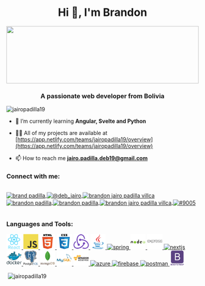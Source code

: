 <h1 align="center">Hi 👋, I'm Brandon</h1>

<a  target="blank"><img align="center" src="https://user-images.githubusercontent.com/26912874/129817845-16ecbd8b-502d-464f-8cbf-47efffe32686.gif" height="150" width="100%" /></a>
</p>



<h3 align="center">A passionate web developer from Bolivia</h3>

<p align="left"> <img src="https://komarev.com/ghpvc/?username=jairopadilla19&label=Profile%20views&color=0e75b6&style=flat" alt="jairopadilla19" /> </p>

- 🌱 I’m currently learning **Angular, Svelte and Python**

- 👨‍💻 All of my projects are available at [https://app.netlify.com/teams/jairopadilla19/overview](https://app.netlify.com/teams/jairopadilla19/overview)

- 📫 How to reach me **jairo.padilla.deb19@gmail.com**

<h3 align="left">Connect with me:</h3>
   <div style="display: flex; justify-content: center;">
        <p align="left">
            <a href="https://dev.to/brand padilla" target="blank">
                <img align="center" src="https://cdn.jsdelivr.net/npm/simple-icons@3.0.1/icons/dev-dot-to.svg"
                    alt="brand padilla" height="30" width="40" />
            </a>
            <a href="https://twitter.com/@deb_jairo" target="blank">
                <img align="center"
                    src="https://raw.githubusercontent.com/rahuldkjain/github-profile-readme-generator/master/src/images/icons/Social/twitter.svg"
                    alt="@deb_jairo" height="30" width="40" />
            </a>
            <a href="https://linkedin.com/in/brandon jairo padilla villca" target="blank">
                <img align="center"
                    src="https://raw.githubusercontent.com/rahuldkjain/github-profile-readme-generator/master/src/images/icons/Social/linked-in-alt.svg"
                    alt="brandon jairo padilla villca" height="30" width="40" />
            </a>
            <a href="https://stackoverflow.com/users/brandon padilla" target="blank">
                <img align="center"
                    src="https://raw.githubusercontent.com/rahuldkjain/github-profile-readme-generator/master/src/images/icons/Social/stack-overflow.svg"
                    alt="brandon padilla" height="30" width="40" />
            </a>
            <a href="https://fb.com/brandon padilla" target="blank">
                <img align="center"
                    src="https://raw.githubusercontent.com/rahuldkjain/github-profile-readme-generator/master/src/images/icons/Social/facebook.svg"
                    alt="brandon padilla" height="30" width="40" />
            </a>
            <a href="https://www.hackerrank.com/brandon jairo padilla villca" target="blank">
                <img align="center"
                    src="https://raw.githubusercontent.com/rahuldkjain/github-profile-readme-generator/master/src/images/icons/Social/hackerrank.svg"
                    alt="brandon jairo padilla villca" height="30" width="40" />
            </a>
            <a href="https://discord.gg/#9005" target="blank">
                <img align="center"
                    src="https://raw.githubusercontent.com/rahuldkjain/github-profile-readme-generator/master/src/images/icons/Social/discord.svg"
                    alt="#9005" height="30" width="40" />
            </a>
        </p>
    </div>


<h3 align="left">Languages and Tools:</h3>
    <p align="left">
        <a href="https://reactjs.org/" target="_blank">
            <img src="https://raw.githubusercontent.com/devicons/devicon/master/icons/react/react-original-wordmark.svg"
                alt="react" width="40" height="40" />
        </a>
        <a href="https://developer.mozilla.org/en-US/docs/Web/JavaScript" target="_blank">
            <img src="https://raw.githubusercontent.com/devicons/devicon/master/icons/javascript/javascript-original.svg"
                alt="javascript" width="40" height="40" />
        </a>
        </a> <a href="https://www.w3.org/html/" target="_blank">
            <img src="https://raw.githubusercontent.com/devicons/devicon/master/icons/html5/html5-original-wordmark.svg"
                alt="html5" width="40" height="40" />
        </a>
        <a href="https://www.w3schools.com/css/" target="_blank">
            <img src="https://raw.githubusercontent.com/devicons/devicon/master/icons/css3/css3-original-wordmark.svg"
                alt="css3" width="40" height="40" />
        </a>
        <a href="https://redux.js.org" target="_blank">
            <img src="https://raw.githubusercontent.com/devicons/devicon/master/icons/redux/redux-original.svg"
                alt="redux" width="40" height="40" />
        </a>
        <a href="https://www.java.com" target="_blank">
            <img src="https://raw.githubusercontent.com/devicons/devicon/master/icons/java/java-original.svg" alt="java"
                width="40" height="40" />
        </a>
        <a href="https://spring.io/" target="_blank">
            <img src="https://www.vectorlogo.zone/logos/springio/springio-icon.svg" alt="spring" width="40"
                height="40" />
        </a>
        <a href="https://nodejs.org" target="_blank">
            <img src="https://raw.githubusercontent.com/devicons/devicon/master/icons/nodejs/nodejs-original-wordmark.svg"
                alt="nodejs" width="40" height="40" />
        </a>
        <a href="https://expressjs.com" target="_blank">
            <img src="https://raw.githubusercontent.com/devicons/devicon/master/icons/express/express-original-wordmark.svg"
                alt="express" width="40" height="40" />
        </a>
        <a href="https://nextjs.org/" target="_blank">
            <img src="https://cdn.worldvectorlogo.com/logos/nextjs-3.svg" alt="nextjs" width="40" height="40" />
        </a>
        <a href="https://www.docker.com/" target="_blank">
            <img src="https://raw.githubusercontent.com/devicons/devicon/master/icons/docker/docker-original-wordmark.svg"
                alt="docker" width="40" height="40" />
        </a>
        <a href="https://www.postgresql.org" target="_blank">
            <img src="https://raw.githubusercontent.com/devicons/devicon/master/icons/postgresql/postgresql-original-wordmark.svg"
                alt="postgresql" width="40" height="40" />
        </a>
        <a href="https://www.mongodb.com/" target="_blank">
            <img src="https://raw.githubusercontent.com/devicons/devicon/master/icons/mongodb/mongodb-original-wordmark.svg"
                alt="mongodb" width="40" height="40" />
        </a>
        <a href="https://www.mysql.com/" target="_blank">
            <img src="https://raw.githubusercontent.com/devicons/devicon/master/icons/mysql/mysql-original-wordmark.svg"
                alt="mysql" width="40" height="40" />
        </a>
        <a href="https://aws.amazon.com" target="_blank">
            <img src="https://raw.githubusercontent.com/devicons/devicon/master/icons/amazonwebservices/amazonwebservices-original-wordmark.svg"
                alt="aws" width="40" height="40" />
        </a>
        <a href="https://azure.microsoft.com/en-in/" target="_blank">
            <img src="https://www.vectorlogo.zone/logos/microsoft_azure/microsoft_azure-icon.svg" alt="azure" width="40"
                height="40" />
        </a>
        <a href="https://firebase.google.com/" target="_blank">
            <img src="https://www.vectorlogo.zone/logos/firebase/firebase-icon.svg" alt="firebase" width="40"
                height="40" />
            <a href="https://postman.com" target="_blank">
                <img src="https://www.vectorlogo.zone/logos/getpostman/getpostman-icon.svg" alt="postman" width="40"
                    height="40" />
            </a>
            <a href="https://getbootstrap.com" target="_blank">
                <img src="https://raw.githubusercontent.com/devicons/devicon/master/icons/bootstrap/bootstrap-plain-wordmark.svg"
                    alt="bootstrap" width="40" height="40" />
            </a>
    </p>
   <p>&nbsp;<img align="center" src="https://github-readme-stats.vercel.app/api?username=jairopadilla19&show_icons=true&locale=en" alt="jairopadilla19" /></p>


